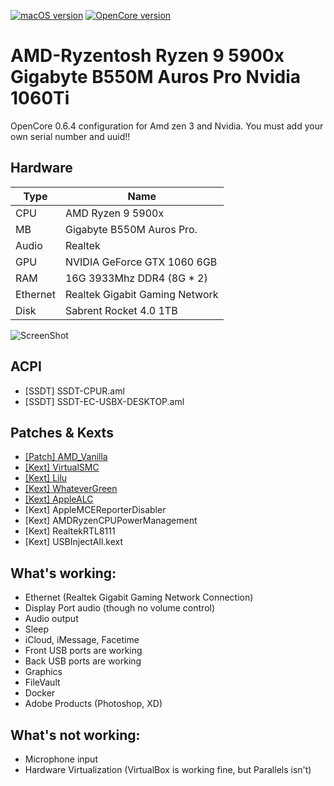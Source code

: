 [![macOS version](https://img.shields.io/badge/macOS-10.13.6%20(17G14042)-informational.svg)](https://www.apple.com/macos) [![OpenCore version](https://img.shields.io/badge/OpenCore-0.6.4-informational.svg)](https://github.com/acidanthera/OpenCorePkg) 

# AMD-Ryzentosh Ryzen 9 5900x Gigabyte B550M Auros Pro Nvidia 1060Ti

OpenCore 0.6.4 configuration for Amd zen 3 and Nvidia. You must add your own serial number and uuid!!   


## Hardware

| Type                 | Name                              |
|----------------------|-----------------------------------|
| CPU                  | AMD Ryzen 9 5900x                 |
| MB                   | Gigabyte B550M Auros Pro.         |
| Audio                | Realtek                           |
| GPU                  | NVIDIA GeForce GTX 1060 6GB       |
| RAM                  | 16G 3933Mhz DDR4 (8G * 2)         |
| Ethernet             | Realtek Gigabit Gaming Network    |
| Disk                 | Sabrent Rocket 4.0 1TB            |



![ScreenShot](https://lh3.googleusercontent.com/pw/ACtC-3eCy9R-Frhun0Yo7ZnQCmdnm8sQMFJRsh8XAJbVnzkjl4kbMDxX1PKm3r7GnJ-2b1JQGJV8Hs8-h35OqoOkyD8_8Fm_mlFZOwXW9WRjFqj9Rq9XrrcBiP8E8j9rh9rV2N4eAJUbBNzMlC3Orc40s8PG=w1324-h746-no)

## ACPI
- [SSDT] SSDT-CPUR.aml
- [SSDT] SSDT-EC-USBX-DESKTOP.aml

## Patches & Kexts
 - [[Patch] AMD_Vanilla](https://github.com/AMD-OSX/AMD_Vanilla)
 - [[Kext] VirtualSMC](https://github.com/acidanthera/VirtualSMC)
 - [[Kext] Lilu](https://github.com/acidanthera/Lilu)
 - [[Kext] WhateverGreen](https://github.com/acidanthera/WhateverGreen)
 - [[Kext] AppleALC](https://github.com/acidanthera/AppleALC)
 - [Kext] AppleMCEReporterDisabler
 - [Kext] AMDRyzenCPUPowerManagement
 - [Kext] RealtekRTL8111
 - [Kext] USBInjectAll.kext



## What's working:

* Ethernet (Realtek Gigabit Gaming Network Connection)
* Display Port audio (though no volume control)
* Audio output
* Sleep
* iCloud, iMessage, Facetime
* Front USB ports are working
* Back USB ports are working
* Graphics
* FileVault
* Docker
* Adobe Products (Photoshop, XD)

## What's not working:
* Microphone input 
* Hardware Virtualization (VirtualBox is working fine, but Parallels isn't)
